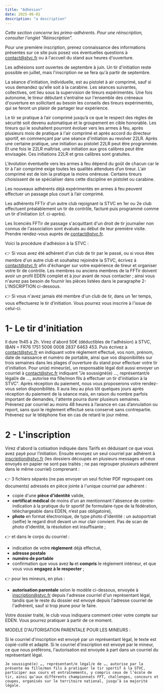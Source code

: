 ```yaml
---
title: "Adhésion"
date: 2025-06-01
description: "a description"
---
```


_Cette section concerne les primo-adhérents. Pour une réinscription, consulter l'onglet "Réinscription"._

Pour une première inscription, prenez connaissance des informations présentes sur ce site puis posez vos éventuelles questions à contact@stvc.fr ou à l'accueil du stand aux heures d'ouverture. 

Les adhésions sont ouvertes de septembre à juin. Un tir d'initiation reste possible en juillet, mais l'inscription ne se fera qu'à partir de septembre.

La séance d'initiation, individuelle, est au pistolet à air comprimé, sauf si vous demandez qu'elle soit à la carabine. Les séances suivantes, collectives, ont lieu sous la supervision de tireurs expérimentés. Une fois autonome, le tireur débutant s'entraîne sur l'ensemble des créneaux d'ouverture en sollicitant au besoin les conseils des tireurs expérimentés, qui se feront un plaisir de partager leur expérience.

<!--- Pistolet à air comprimé -->
Le tir se pratique à l’air comprimé jusqu’à ce que le respect des règles de sécurité soit devenu automatique et le groupement en cible honorable. Les tireurs qui le souhaitent pourront évoluer vers les armes à feu, après plusieurs mois de pratique à l'air comprimé et après accord du directeur sportif, en commençant par une séance d'initiation au revolver 22LR. Après une certaine pratique, une initiation au pistolet 22LR peut être programmée. Et une fois le 22LR maîtrisé, une initiation aux gros calibres peut être envisagée. Ces initiations 22LR et gros calibres sont gratuites.

<!--- Pistolet 22 LR -->
L’évolution éventuelle vers les armes à feu dépend du goût de chacun car le tir à l'air comprimé exige toutes les qualités attendues d’un tireur. L’air comprimé est de loin la pratique la moins onéreuse. Certains tireurs choisissent de se spécialiser dans cette discipline en pistolet ou carabine.

Les nouveaux adhérents déjà expérimentés en armes à feu peuvent effectuer un passage plus court à l’air comprimé. 

Les adhérents FFTir d'un autre club rejoignant la STVC en 1er ou 2e club effectuent préalablement un tir de contrôle, facturé puis programmé comme un tir d'initiation (cf. ci-après).

Les licenciés FFTir de passage s'acquittant d'un droit de tir journalier non connus de l'association sont évalués au début de leur première visite. Prendre rendez-vous auprès de contact@stvc.fr.

Voici la procédure d'adhésion à la STVC : 

👉 Si vous avez été adhérent d'un club de tir par le passé, ou si vous êtes membre d'un autre club et souhaitez rejoindre la STVC, écrivez à contact@stvc.fr afin d'échanger sur votre expérience de tireur et organiser votre tir de contrôle. Les membres ou anciens membres de la FFTir doivent avoir un profil EDEN complet et à jour avant de nous contacter ; ainsi vous n'aurez pas besoin de fournir les pièces listées dans le paragraphe 2-L'INSCRIPTION ci-dessous.

👉 Si vous n'avez jamais été membre d'un club de tir, dans un 1er temps, vous effectuerez le tir d’initiation. Vous pourrez vous inscrire à l'issue de celui-ci. 

# 1- Le tir d'initiation

Il dure 1h45 à 2h. Virez d'abord 50€ (déductibles de l'adhésion) à STVC, IBAN = FR76 1751 5006 0008 2837 6463 453. Puis écrivez à contact@stvc.fr en indiquant votre règlement effectué, vos nom, prénom, date de naissance et numéro de portable, ainsi que vos disponibilités sur trois semaines dans les plages d'ouverture du stand pour effectuer votre tir d'initiation.
Pour un(e) mineur(e), un responsable légal doit aussi envoyer un courriel à contact@stvc.fr indiquant "Je soussigné(e) …, représentant/e légal/e de …, autorise ma fille/mon fils à effectuer un tir d'initiation à la STVC". 
Après réception du paiement, nous vous proposerons votre rendez-vous selon disponibilités. Il aura lieu au plus tôt quelques jours après réception du paiement de la séance mais, en raison du nombre parfois important de demandes, l'attente pourra durer plusieurs semaines.
Prévenez par courriel au moins 48 heures à l’avance en cas d’annulation ou report, sans quoi le règlement effectué sera conservé sans contrepartie. Prévenez sur le téléphone fixe en cas de retard le jour même.

# 2 - L'inscription

Virez d'abord la cotisation indiquée dans Tarifs en déduisant ce que vous avez payé pour l’initiation. Ensuite envoyez un seul courriel par adhérent à inscription@stvc.fr (les dossiers découpés en plusieurs messages et ceux envoyés en papier ne sont pas traités ; ne pas regrouper plusieurs adhérent dans le même courriel) comprenant :

👉 3 fichiers séparés (ne pas envoyer un seul fichier PDF regroupant ces documents) adressés en pièce jointe à l'unique courriel par adhérent :

- copie d'une **pièce d'identité** valide,
- **certificat médical** de moins d'un an mentionnant l'absence de contre-indication à la pratique du tir sportif (le formulaire-type de la fédération, téléchargeable dans EDEN, n’est pas obligatoire),
- **photo** en format électronique, de type photo d'identité : un autoportrait (selfie) le regard droit devant un mur clair convient. Pas de scan de photo d'identité, la résolution est insuffisante ;

👉 et dans le corps du courriel :

- indication de votre **règlement** déjà effectué,
- **adresse postale**
- **numéro de portable**
- confirmation que vous avez **lu** et **compris** le règlement intérieur, et que vous vous **engagez à le respecter** ;

👉 pour les mineurs, en plus :

- **autorisation parentale** selon le modèle ci-dessous, envoyée à inscription@stvc.fr depuis l'adresse courriel d'un représentant légal, tandis que le reste du dossier est envoyé depuis l'adresse courriel de l'adhérent, sauf si trop jeune pour le faire.

Votre dossier traité, le club vous indiquera comment créer votre compte sur EDEN. Vous pourrez pratiquer à partir de ce moment. 

MODELE D'AUTORISATION PARENTALE POUR LES MINEURS :

Si le courriel d'inscription est envoyé par un représentant légal, le texte est copié-collé et adapté. Si le courriel d'inscription est envoyé par le mineur, ce que nous préférons, l'autorisation est envoyée à part dans un courriel du représentant légal.

```text
Je soussigné(e) …, représentant/e légal/e de …, autorise par la présente ma fille/mon fils à pratiquer le tir sportif à la STVC, participer aux cours et entraînements, y compris ceux de l’école de tir, ainsi qu’aux différents championnats FFT, challenges, concours et coupes, organisés sur le territoire national, jusqu’à sa majorité légale.
```

